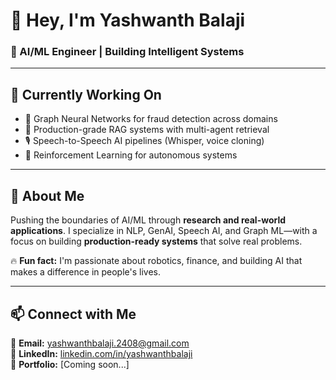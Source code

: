# 👋 Hey, I'm Yashwanth Balaji

### 🚀 AI/ML Engineer | Building Intelligent Systems

---

## 🔬 Currently Working On
- 🧠 Graph Neural Networks for fraud detection across domains
- 💬 Production-grade RAG systems with multi-agent retrieval
- 🎙️ Speech-to-Speech AI pipelines (Whisper, voice cloning)
- 🤖 Reinforcement Learning for autonomous systems

---

## 🎯 About Me
Pushing the boundaries of AI/ML through **research and real-world applications**. I specialize in NLP, GenAI, Speech AI, and Graph ML—with a focus on building **production-ready systems** that solve real problems.

🔥 **Fun fact:** I'm passionate about robotics, finance, and building AI that makes a difference in people's lives.

---

## 📫 Connect with Me
📧 **Email:** yashwanthbalaji.2408@gmail.com  
💼 **LinkedIn:** [linkedin.com/in/yashwanthbalaji](https://linkedin.com/in/yashwanthbalaji)  
🔗 **Portfolio:** [Coming soon...]
